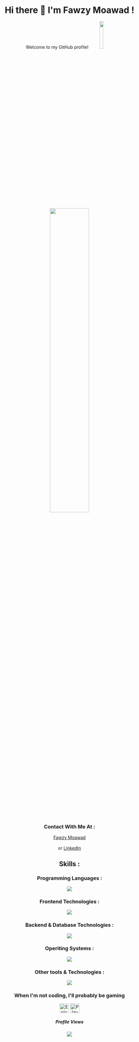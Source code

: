 <div align="center">
  <h1 align="center">
    Hi there 👋 I'm Fawzy Moawad ! 
  </h1>

  <p align="center">
    Welcome to my GitHub profile! 
    <img src="https://media.giphy.com/media/du3J3cXyzhj75IOgvA/giphy.gif" width="15%">
  </p>
  
  <p align="center">
    <img src="https://media.giphy.com/media/ACzsN9dhQuOZ6RYXcM/giphy.gif" width="50%">
  </p>

  <h3 align="center">
    Contact With Me At : 
  </h3>

  <p align="center">
    <a href="https://fawzymoawad.com/">Fawzy Moawad</a><br />
    <br />
    or <a href="https://www.linkedin.com/in/fawzy-moawad/">LinkedIn</a>
  </p>
</div>

<div align="center">
  <h2 align="center">
    Skills :
  </h2>

  <h3 align="center">
    Programming Languages :
  </h3>
  <a href="https://skillicons.dev">
      <img src="https://skillicons.dev/icons?i=html,css,sass,js,cs,py,swift&perline=4" />
  </a>

  <h3 align="center">
    Frontend Technologies :
  </h3>
  <a href="https://skillicons.dev">
    <img src="https://skillicons.dev/icons?i=bootstrap,tailwind,react,nextjs,jquery,pug&perline=4" />
  </a>

  <h3 align="center">
    Backend & Database Technologies :
  </h3>
  <a href="https://skillicons.dev">
    <img src="https://skillicons.dev/icons?i=nodejs,mongodb,mysql&perline=4" />
  </a>

  <h3 align="center">
    Operiting Systems :
  </h3>
  <a href="https://skillicons.dev">
    <img src="https://skillicons.dev/icons?i=linux,kali,ubuntu,windows,apple&perline=4" />
  </a>

  <h3 align="center">
    Other tools & Technologies :
  </h3>
  <a href="https://skillicons.dev">
    <img src="https://skillicons.dev/icons?i=bash,powershell,vscode,visualstudio,androidstudio,pycharm,git,github,githubactions,gitlab,docker,kubernetes,ansible,redhat,npm,yarn,wordpress,postman,aws,docker,dotnet,vim,vercel,stack  overflow,codepen,raspberrypi,discord,notion,obsidian,ableton&perline=4" />
  </a>

</div>

<div align="center">
  <h3 align="center">
    When I'm not coding, I'll probably be gaming
  </h3>
  <p align="center">
    <a href="https://www.epicgames.com/store/en-US/" target="_blank"><img align="center" src="https://github.com/mishmanners/MishManners/blob/master/Game%20Icons/Epic.png" height="30"       alt="Epic Games logo"/></a>
    <a href="https://www.playstation.com/" target="_blank"><img align="center" src="https://github.com/mishmanners/MishManners/blob/master/Game%20Icons/PS.png" height="30"         alt="PlayStation logo"/></a>
  </p>
</div>

<div align="center">
  <h5 align="center">Profile Views</h5>
  <img src="https://profile-counter.glitch.me/Fawzy-Moawad/count.svg?"  />
</div>
